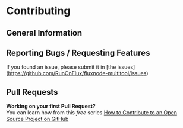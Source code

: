 # Contributing <br>

## General Information <br>

## Reporting Bugs / Requesting Features <br>
If you found an issue, please submit it in [the issues] (https://github.com/RunOnFlux/fluxnode-multitool/issues)

## Pull Requests
**Working on your first Pull Request?** <br>
You can learn how from this *free* series [How to Contribute to an Open Source Project on GitHub](https://egghead.io/series/how-to-contribute-to-an-open-source-project-on-github)
